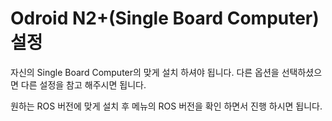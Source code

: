 # Odroid N2+(Single Board Computer) 설정

자신의 Single Board Computer의 맞게 설치 하셔야 됩니다. 다른 옵션을 선택하셨으면 다른 설정을 참고 해주시면 됩니다. &#x20;

원하는 ROS 버전에 맞게 설치 후 메뉴의  ROS 버전을 확인 하면서 진행 하시면 됩니다.







